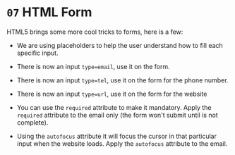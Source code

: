 # `07` HTML Form

HTML5 brings some more cool tricks to forms, here is a few:

- We are using placeholders to help the user understand how to fill each specific input.

- There is now an input `type=email`, use it on the form.

- There is now an input `type=tel`, use it on the form for the phone number.

- There is now an input `type=url`, use it on the form for the website

- You can use the `required` attribute to make it mandatory. Apply the `required` attribute to the email only (the form won't submit until is not complete).

- Using the `autofocus` attribute it will focus the cursor in that particular input when the website loads. Apply the `autofocus` attribute to the email.

